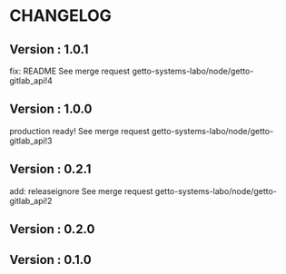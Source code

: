 # CHANGELOG

## Version : 1.0.1

fix: README See merge request getto-systems-labo/node/getto-gitlab_api!4


## Version : 1.0.0

production ready! See merge request getto-systems-labo/node/getto-gitlab_api!3


## Version : 0.2.1

add: releaseignore See merge request getto-systems-labo/node/getto-gitlab_api!2


## Version : 0.2.0



## Version : 0.1.0


